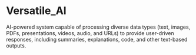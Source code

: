 # Versatile_AI
AI-powered system capable of processing diverse data types (text, images, PDFs, presentations, videos, audio, and URLs) to provide user-driven responses, including summaries, explanations, code, and other text-based outputs.
